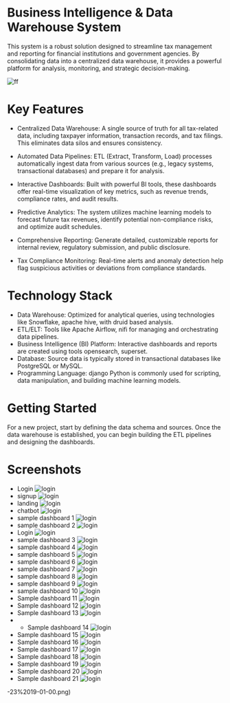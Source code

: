 # Business Intelligence & Data Warehouse System

This system is a robust solution designed to streamline tax management and reporting for financial institutions and government agencies. By consolidating data into a centralized data warehouse, it provides a powerful platform for analysis, monitoring, and strategic decision-making.


![ff](https://github.com/MulukenSholaye/business_intelligence/blob/ec1430ca6d79c16be1744174c7ca8e9799f1c43c/Business-intelligence.jpg)


# Key Features
  * Centralized Data Warehouse: A single source of truth for all tax-related data, including taxpayer information, transaction records, and tax filings. This eliminates data silos and ensures consistency.

  * Automated Data Pipelines: ETL (Extract, Transform, Load) processes automatically ingest data from various sources (e.g., legacy systems, transactional databases) and prepare it for analysis.

  * Interactive Dashboards: Built with powerful BI tools, these dashboards offer real-time visualization of key metrics, such as revenue trends, compliance rates, and audit results.
  * Predictive Analytics: The system utilizes machine learning models to forecast future tax revenues, identify potential non-compliance risks, and optimize audit schedules.
  * Comprehensive Reporting: Generate detailed, customizable reports for internal review, regulatory submission, and public disclosure.
  * Tax Compliance Monitoring: Real-time alerts and anomaly detection help flag suspicious activities or deviations from compliance standards.

# Technology Stack
  * Data Warehouse: Optimized for analytical queries, using technologies like Snowflake, apache hive, with druid based analysis.
  * ETL/ELT: Tools like Apache Airflow, nifi for managing and orchestrating data pipelines.
  * Business Intelligence (BI) Platform: Interactive dashboards and reports are created using tools opensearch, superset.
  * Database: Source data is typically stored in transactional databases like PostgreSQL or MySQL.
  * Programming Language: django Python is commonly used for scripting, data manipulation, and building machine learning models.

# Getting Started
For a new project, start by defining the data schema and sources. Once the data warehouse is established, you can begin building the ETL pipelines and designing the dashboards.

# Screenshots
* Login ![login](https://github.com/MulukenSholaye/business_intelligence/blob/4dcf88e8a3cdb79dc4e4e9bee439030d4cf14f2f/screenshots/Screenshot%20from%202025-09-23%2019-01-00.png)
* signup ![login](https://github.com/MulukenSholaye/business_intelligence/blob/4dcf88e8a3cdb79dc4e4e9bee439030d4cf14f2f/screenshots/Screenshot%20from%202025-09-23%2019-01-21.png)
* landing ![login](https://github.com/MulukenSholaye/business_intelligence/blob/4dcf88e8a3cdb79dc4e4e9bee439030d4cf14f2f/screenshots/landing_chatbot.png)
* chatbot ![login](https://github.com/MulukenSholaye/business_intelligence/blob/4dcf88e8a3cdb79dc4e4e9bee439030d4cf14f2f/screenshots/chatbot.png)
* sample dashboard 1 ![login](https://github.com/MulukenSholaye/business_intelligence/blob/4dcf88e8a3cdb79dc4e4e9bee439030d4cf14f2f/screenshots/Screenshot%20from%202025-09-23%2018-58-58.png)
* sample dashboard 2 ![login](https://github.com/MulukenSholaye/business_intelligence/blob/0be39e1310b00862e7ab2c39a6ea86d0aa19a70c/screenshots/Screenshot%20from%202025-09-23%2018-59-17.png)
* Login ![login](https://github.com/MulukenSholaye/business_intelligence/blob/a63721469abee4f794d6bcec96089198d15a7f5c/screenshots/Screenshot%20from%202025-09-23%2018-59-53.png)
* sample dashboard 3 ![login](https://github.com/MulukenSholaye/business_intelligence/blob/a63721469abee4f794d6bcec96089198d15a7f5c/screenshots/Screenshot%20from%202025-09-23%2018-59-53.png)
* sample dashboard 4 ![login](https://github.com/MulukenSholaye/business_intelligence/blob/a63721469abee4f794d6bcec96089198d15a7f5c/screenshots/Screenshot%20from%202025-09-23%2019-00-26.png)
* sample dashboard 5 ![login](https://github.com/MulukenSholaye/business_intelligence/blob/a63721469abee4f794d6bcec96089198d15a7f5c/screenshots/Screenshot%20from%202025-09-23%2019-03-05.png)
* sample dashboard 6 ![login](https://github.com/MulukenSholaye/business_intelligence/blob/a63721469abee4f794d6bcec96089198d15a7f5c/screenshots/Screenshot%20from%202025-09-23%2019-03-53.png)
* sample dashboard 7 ![login](https://github.com/MulukenSholaye/business_intelligence/blob/a63721469abee4f794d6bcec96089198d15a7f5c/screenshots/Screenshot%20from%202025-09-23%2019-04-19.png)
* sample dashboard 8 ![login](https://github.com/MulukenSholaye/business_intelligence/blob/a63721469abee4f794d6bcec96089198d15a7f5c/screenshots/Screenshot%20from%202025-09-23%2019-05-47.png)
* sample dashboard 9 ![login](https://github.com/MulukenSholaye/business_intelligence/blob/a63721469abee4f794d6bcec96089198d15a7f5c/screenshots/Screenshot%20from%202025-09-23%2019-06-09.png)
* sample dashboard 10 ![login](https://github.com/MulukenSholaye/business_intelligence/blob/a63721469abee4f794d6bcec96089198d15a7f5c/screenshots/Screenshot%20from%202025-09-23%2019-07-09.png)
* Sample dashboard 11 ![login](https://github.com/MulukenSholaye/business_intelligence/blob/a63721469abee4f794d6bcec96089198d15a7f5c/screenshots/Screenshot%20from%202025-09-23%2019-08-06.png)
* Sample dashboard 12 ![login](https://github.com/MulukenSholaye/business_intelligence/blob/a63721469abee4f794d6bcec96089198d15a7f5c/screenshots/Screenshot%20from%202025-09-23%2019-08-06.png)
* Sample dashboard 13 ![login]([https://github.com/MulukenSholaye/business_intelligence/blob/a63721469abee4f794d6bcec96089198d15a7f5c/screenshots/Screenshot%20from%202025-09-23%2019-08-06.png](https://github.com/MulukenSholaye/business_intelligence/blob/a63721469abee4f794d6bcec96089198d15a7f5c/screenshots/Screenshot%20from%202025-09-23%2019-08-55.png))
* * Sample dashboard 14 ![login](https://github.com/MulukenSholaye/business_intelligence/blob/a63721469abee4f794d6bcec96089198d15a7f5c/screenshots/Screenshot%20from%202025-09-23%2019-10-47.png)
* Sample dashboard 15 ![login](https://github.com/MulukenSholaye/business_intelligence/blob/a63721469abee4f794d6bcec96089198d15a7f5c/screenshots/Screenshot%20from%202025-09-23%2019-12-18.png)
* Sample dashboard 16 ![login](https://github.com/MulukenSholaye/business_intelligence/blob/a63721469abee4f794d6bcec96089198d15a7f5c/screenshots/Screenshot%20from%202025-09-23%2019-15-31.png)
*   Sample dashboard 17 ![login](https://github.com/MulukenSholaye/business_intelligence/blob/a63721469abee4f794d6bcec96089198d15a7f5c/screenshots/Screenshot%20from%202025-09-23%2019-15-31.png)
* Sample dashboard 18 ![login](https://github.com/MulukenSholaye/business_intelligence/blob/a63721469abee4f794d6bcec96089198d15a7f5c/screenshots/Screenshot%20from%202025-09-23%2019-16-20.png)
* Sample dashboard 19 ![login](https://github.com/MulukenSholaye/business_intelligence/blob/a63721469abee4f794d6bcec96089198d15a7f5c/screenshots/Screenshot%20from%202025-09-23%2019-19-32.png)
* Sample dashboard 20 ![login](https://github.com/MulukenSholaye/business_intelligence/blob/a63721469abee4f794d6bcec96089198d15a7f5c/screenshots/Screenshot%20from%202025-09-23%2019-20-01.png)
* Sample dashboard 21 ![login](https://github.com/MulukenSholaye/business_intelligence/blob/a63721469abee4f794d6bcec96089198d15a7f5c/screenshots/Screenshot%20from%202025-09-23%2019-20-28.png)



-23%2019-01-00.png)
 
